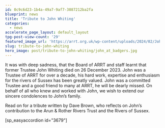 ```yaml
---
id: 0c9c6d23-1b4a-49a7-9af7-3087212ba2fa
blueprint: news
title: 'Tribute to John Whiting'
categories:
  - news
accelerate_page_layout: default_layout
tpg-post-view-count: '29'
featured_image_url: 'https://arrt.org.uk/wp-content/uploads/2024/02/John_at_Badgers.jpg'
slug: tribute-to-john-whiting
hero_image: post/tribute-to-john-whiting/john_at_badgers.jpg
---
```

<p>It was with deep sadness, that the Board of ARRT and staff learnt that former Trustee John Whiting died on 26 December 2023. John was a Trustee of ARRT for over a decade, his hard work, expertise and enthusiasm for the rivers of Sussex has been greatly valued. John was a committed Trustee and a good friend to many at ARRT, he will be dearly missed. On behalf of all who knew and worked with John, we wish to extend our sincere condolences to John’s family.</p>
<p>Read on for a tribute written by Dave Brown, who reflects on John’s contribution to the Arun &amp; Rother Rivers Trust and the Rivers of Sussex.</p>
<p>[sp_easyaccordion id="3679"]</p>
<p>&nbsp;</p>
